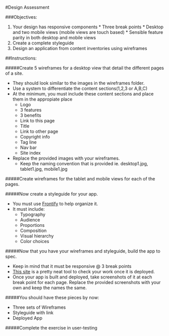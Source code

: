 
#Design Assessment

###Objectives:
1.   Your design has responsive components
	* Three break points
	* Desktop and two mobile views (mobile views are touch based)
	* Sensible feature parity in both desktop and mobile views
2.  Create a complete styleguide
3.  Design an application from content inventories using wireframes

##Instructions:

#####Create 5 wireframes for a desktop view that detail the different pages of a site.
* They should look similar to the images in the wireframes folder. 
* Use a system to differentiate the content sections(1,2,3 or A,B,C)
* At the minimum, you must include these content sections and place them in the appropiate place
	* Logo
	* 3 features
	* 3 benefits
	* Link to this page
	* Title
	* Link to other page
	* Copyright info
	* Tag line
	* Nav bar
	* Site index
* Replace the provided images with your wireframes.
	* Keep the naming convention that is provided ie. desktop1.jpg, tablet1.jpg, mobile1.jpg


#####Create wireframes for the tablet and mobile views for each of the pages. 


#####Now create a styleguide for your app.
* You must use [Frontify](https://brand.frontify.com/d/qAiubNBytHKf/style-guide) to help organize it. 
* It must include:
	* Typography
	* Audience
	* Proportions
	* Composition
	* Visual hierarchy
	* Color choices

#####Now that you have your wireframes and styleguide, build the app to spec.
* Keep in mind that it must be responsive @ 3 break points
* [This site](http://mattkersley.com/responsive/) is a pretty neat tool to check your work once it is deployed.
* Once your app is built and deployed, take screenshots of it at each break point for each page. Replace the provided screenshots with your own and keep the names the same. 

#####You should have these pieces by now:
* Three sets of Wireframes
* Styleguide with link
* Deployed App

#####Complete the exercise in user-testing

